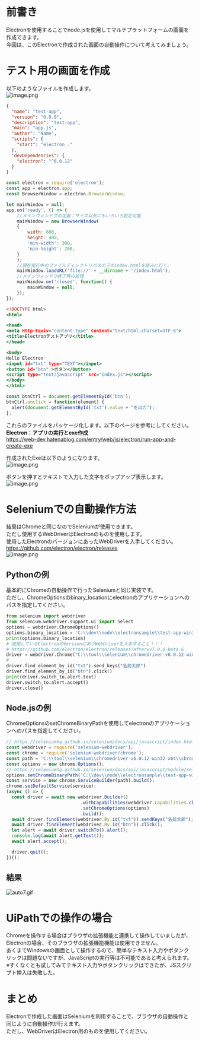 # 前書き  
Electronを使用することでnode.jsを使用してマルチプラットフォームの画面を作成できます。  
今回は、このElectronで作成された画面の自動操作について考えてみましょう。  
  
# テスト用の画面を作成  
以下のようなファイルを作成します。  
![image.png](/image/652a91b7-15ee-7f8b-8f4d-1a92cb32f046.png)  
  
  
```json:package.json
{
  "name": "test-app",
  "version": "0.9.0",
  "description": "test-app",
  "main": "app.js",
  "author": "Name",
  "scripts": {
    "start": "electron ."
  },
  "devDependencies": {
    "electron": "^6.0.12"
  }
}
```  
  
```javascript:app.js
const electron = require('electron');
const app = electron.app;
const BrowserWindow = electron.BrowserWindow;

let mainWindow = null;
app.on('ready', () => {
    //メインウィンドウの定義：サイズ以外にもいろいろ設定可能
    mainWindow = new BrowserWindow(
    {
        width: 600, 
        height: 400,
        'min-width': 300,
        'min-height': 200,
    }
    );
    //現在実行中のファイルディレクトリパスの下のindex.htmlを読みに行く。
    mainWindow.loadURL('file://' + __dirname + '/index.html');
    //メインウィンドウ終了時の処理
    mainWindow.on('closed', function() {
        mainWindow = null;
    });
});
```  
  
```html:index.html
<!DOCTYPE html>
<html>

<head>
<meta Http-Equiv="content-type" Content="text/html;charset=UTF-8">
<title>Electronテストアプリ</title>
</head>

<body>
Hello Electron
<input id="txt" type="TEXT"></input>
<button id="btn" >ボタン</button>
<script type="text/javascript" src="index.js"></script>
</body>
</html>
```  
  
```javascript:index.js
const btnCtrl = document.getElementById('btn');
btnCtrl.onclick = function(element) {
  alert(document.getElementById('txt').value + "を出力");
};
```  
  
これらのファイルをパッケージ化します。以下のページを参考にしてください。  
**Electron：アプリの実行とexe作成**  
https://web-dev.hatenablog.com/entry/web/js/electron/run-app-and-create-exe  
  
作成されたExeは以下のようになります。  
![image.png](/image/1629af06-95b4-0cf3-1eee-09023bc153f3.png)  
  
ボタンを押すとテキストで入力した文字をポップアップ表示します。  
![image.png](/image/9ebde1ef-1a64-bec0-3ec2-204a6febd84e.png)  
  
# Seleniumでの自動操作方法  
結局はChromeと同じなのでSeleniumが使用できます。  
ただし使用するWebDriverはElectronのものを使用します。  
使用したElectronのバージョンにあったWebDriverを入手してください。  
https://github.com/electron/electron/releases  
![image.png](/image/128a031d-e862-2679-b119-27d42656ba89.png)  
  
  
## Pythonの例  
基本的にChromeの自動操作で行ったSeleniumと同じ実装です。  
ただし、ChromeOptionsのbinary_locationにelectronのアプリケーションへのパスを指定してください。  
  
```python
from selenium import webdriver
from selenium.webdriver.support.ui import Select
options = webdriver.ChromeOptions()
options.binary_location = 'C:\\dev\\node\\electronsample\\test-app-win32-x64\\test-app.exe'
print(options.binary_location)
# 使用しているElectronのVersionにあうWebDriverを入手すること！！！
# https://github.com/electron/electron/releases?after=v7.0.0-beta.6
driver = webdriver.Chrome("C:\\tool\\selenium\\chromedriver-v6.0.12-win32-x64\\chromedriver.exe", options=options)
#
driver.find_element_by_id("txt").send_keys("名前太郎")
driver.find_element_by_id("btn").click()
print(driver.switch_to.alert.text)
driver.switch_to.alert.accept()
driver.close()
```  
  
## Node.jsの例  
ChromeOptionsのsetChromeBinaryPathを使用してelectronのアプリケーションへのパスを指定してください。  
  
```javascript
// https://seleniumhq.github.io/selenium/docs/api/javascript/index.html
const webdriver = require('selenium-webdriver');
const chrome = require('selenium-webdriver/chrome');
const path = 'C:\\tool\\selenium\\chromedriver-v6.0.12-win32-x64\\chromedriver.exe';
const options = new chrome.Options();
// https://seleniumhq.github.io/selenium/docs/api/javascript/module/selenium-webdriver/chrome_exports_Options.html
options.setChromeBinaryPath('C:\\dev\\node\\electronsample\\test-app-win32-x64\\test-app.exe');
const service = new chrome.ServiceBuilder(path).build();
chrome.setDefaultService(service);
(async () => {
  const driver = await new webdriver.Builder()
                            .withCapabilities(webdriver.Capabilities.chrome())
                            .setChromeOptions(options)
                            .build();
  await driver.findElement(webdriver.By.id("txt")).sendKeys("名前太郎");
  await driver.findElement(webdriver.By.id("btn")).click();
  let alert = await driver.switchTo().alert();
  console.log(await alert.getText());
  await alert.accept();

  driver.quit();
})();

```  
  
## 結果  
![auto7.gif](/image/39a22d7e-484d-2d51-014e-37e070bacb5d.gif)  
  
# UiPathでの操作の場合  
Chromeを操作する場合はブラウザの拡張機能と連携して操作していましたが、Electronの場合、そのブラウザの拡張機能機能は使用できません。  
あくまでWindowsの画面として操作するので、簡単なテキスト入力やボタンクリックは問題ないですが、JavaScriptの実行等は不可能であると考えられます。  
※すくなくとも試してみてテキスト入力やボタンクリックはできたが、JSスクリプト挿入は失敗した。  
  
# まとめ  
Electronで作成した画面はSeleniumを利用することで、ブラウザの自動操作と同じように自動操作が行えます。  
ただし、WebDriverはElectron用のものを使用してください。  
